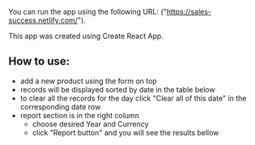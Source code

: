 You can run the app using the following URL: ("https://sales-success.netlify.com/").

This app was created using Create React App. 

## How to use: 

- add a new product using the form on top
- records will be displayed sorted by date in the table below
- to clear all the records for the day click "Clear all of this date" in the corresponding date row
- report section is in the right column
  - choose desired Year and Currency
  - click "Report button" and you will see the results bellow
